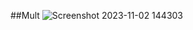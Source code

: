 ##Mult
![Screenshot 2023-11-02 144303](https://github.com/Kavin0M/nand2tetris-Part1/assets/64976162/f932ba07-24c2-4968-86cb-fcc9727fa5d0)
